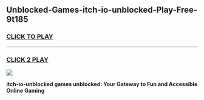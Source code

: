 
## Unblocked-Games-itch-io-unblocked-Play-Free-9t185
<h3>
<a href="https://premium76.site?title=itch-io-unblocked&ref=18A1">CLICK TO PLAY</a></h3>
<hr>

<h3>
<a href="https://premium76.site?title=itch-io-unblocked&ref=18A1">CLICK 2 PLAY</a>
  
</h3>

<a href="https://premium76.site?title=itch-io-unblocked&ref=18A1"><img src="https://clearcache.store/games.png"></a>


**itch-io-unblocked games unblocked: Your Gateway to Fun and Accessible Online Gaming**
